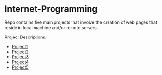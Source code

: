 # Internet-Programming

Repo contains five main projects that involve the creation of web pages that reside in local machine and/or remote servers.

Project Descriptions:
- [Project1](https://github.com/carlosandfound/Internet-Programming/tree/master/Project1/project-requirements)
- [Project2](https://github.com/carlosandfound/Internet-Programming/tree/master/Project2/project-requirements)
- [Project3](https://github.com/carlosandfound/Internet-Programming/tree/master/Project3/project-requirements)
- [Project4](https://github.com/carlosandfound/Internet-Programming/tree/master/Project4/project-requirements)
- [Project5](https://github.com/carlosandfound/Internet-Programming/tree/master/Project5/project-requirements)
